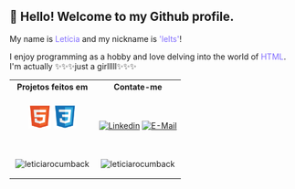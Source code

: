 <!--
**leticiarocumback/leticiarocumback** is a ✨ _special_ ✨ repository because its `README.md` (this file) appears on your GitHub profile.

Here are some ideas to get you started:

- 🔭 I’m currently working on ...
- 🌱 I’m currently learning ...
- 👯 I’m looking to collaborate on ...
- 🤔 I’m looking for help with ...
- 💬 Ask me about ...
- 📫 How to reach me: ...
- 😄 Pronouns: ...
- ⚡ Fun fact: ...
-->
## 👋 Hello! Welcome to my Github profile.

My name is <span style="color: #836FFF;">Letícia</span> and my nickname is <span style="color: #836FFF;">'lelts'</span>! 

I enjoy programming as a hobby and love delving into the world of <span style="color: #836FFF;">HTML</span>. I'm actually ✨✨✨just a girlllll✨✨✨


<tr>
  <table width="100%">
  <tr>
  <th>Projetos feitos em</th>
  <th>Contate-me</th>
  </tr>
  <tr>
  <td width="50%">

 <p align = "center">
  <img align="center" alt="Gio-HTML" height="40" width="40" src="https://raw.githubusercontent.com/devicons/devicon/master/icons/html5/html5-original.svg">
  <img align="center" alt="Gio-CSS" height="40" width="40" src="https://raw.githubusercontent.com/devicons/devicon/master/icons/css3/css3-original.svg">
 </p>

  </td>
  <td width="50%">

<br><p align="center">
[![Linkedin](https://img.shields.io/badge/-LinkedIn-%230077B5?style=for-the-badge&logo=linkedin&logoColor=white)](https://www.linkedin.com/in/letícia-rocumback/)
[![E-Mail](https://img.shields.io/badge/Microsoft_Outlook-0078D4?style=for-the-badge&logo=microsoft-outlook&logoColor=white)](mailto:rocumback19@hotmail.com)

</p>
  </td>
  <tr>
  <td width = "50%">
  <br>
  <p align = "center"><img src="https://github-readme-stats.vercel.app/api/top-langs/?username=leticiarocumback&layout=compact&langs_count=7&theme=midnight-purple" alt="leticiarocumback" /></p>
  </td>
  <td width = "50%">
  <br>
  <p align = "center"><img src="https://github-readme-stats.vercel.app/api?username=leticiarocumback&show_icons=true&theme=midnight-purple&include_all_commits=true&count_private=true" alt="leticiarocumback" /></p>
  </td>
  </table>

[//]: <> (The `&nbsp;` is to have Aphelion take up more space)
